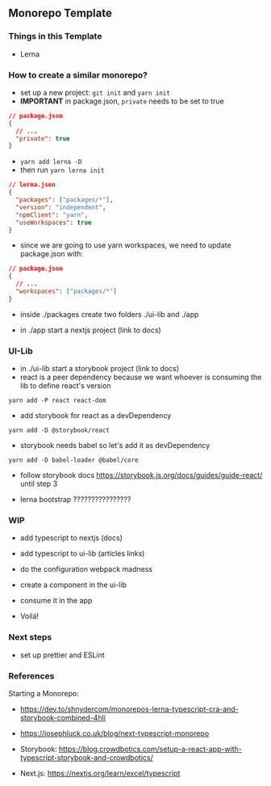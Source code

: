 ## Monorepo Template

### Things in this Template

- Lerna

### How to create a similar monorepo?

- set up a new project: `git init` and `yarn init`
- **IMPORTANT** in package.json, `private` needs to be set to true

```json
// package.json
{
  // ...
  "private": true
}
```

- `yarn add lerna -D`
- then run `yarn lerna init`

```json
// lerna.json
{
  "packages": ["packages/*"],
  "version": "independent",
  "npmClient": "yarn",
  "useWorkspaces": true
}
```

- since we are going to use yarn workspaces, we need to update package.json with:

```json
// package.json
{
  // ...
  "workspaces": ["packages/*"]
}
```

- inside ./packages create two folders ./ui-lib and ./app

- in ./app start a nextjs project (link to docs)

### UI-Lib

- in ./ui-lib start a storybook project (link to docs)
- react is a peer dependency because we want whoever is consuming the lib to define react's version

```
yarn add -P react react-dom
```

- add storybook for react as a devDependency

```
yarn add -D @storybook/react
```

- storybook needs babel so let's add it as devDependency

```
yarn add -D babel-loader @babel/core
```

- follow storybook docs https://storybook.js.org/docs/guides/guide-react/ until step 3

- lerna bootstrap ????????????????

### WIP

- add typescript to nextjs (docs)

- add typescript to ui-lib (articles links)
- do the configuration webpack madness

- create a component in the ui-lib

- consume it in the app

- Voilá!

### Next steps

- set up prettier and ESLint

### References

Starting a Monorepo:

- https://dev.to/shnydercom/monorepos-lerna-typescript-cra-and-storybook-combined-4hli
- https://josephluck.co.uk/blog/next-typescript-monorepo

- Storybook: https://blog.crowdbotics.com/setup-a-react-app-with-typescript-storybook-and-crowdbotics/
- Next.js: https://nextjs.org/learn/excel/typescript
